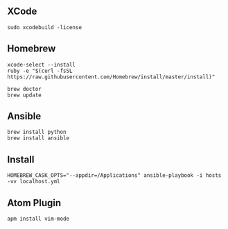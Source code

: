 
## XCode

```
sudo xcodebuild -license
```

## Homebrew

```
xcode-select --install
ruby -e "$(curl -fsSL https://raw.githubusercontent.com/Homebrew/install/master/install)"

brew doctor
brew update
```

## Ansible

```
brew install python
brew install ansible
```

## Install

```
HOMEBREW_CASK_OPTS="--appdir=/Applications" ansible-playbook -i hosts -vv localhost.yml
```

## Atom Plugin

```
apm install vim-mode
```
